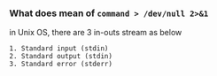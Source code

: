 ### What does mean of `command > /dev/null 2>&1`
in Unix OS, there are 3 in-outs stream as below
```
1. Standard input (stdin)
2. Standard output (stdin)
3. Standard error (stderr)
```

